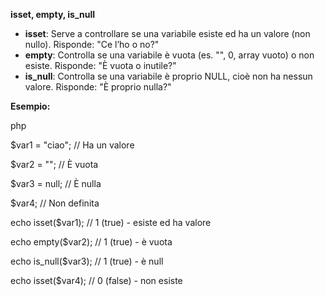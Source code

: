 **isset, empty, is_null**

- **isset**: Serve a controllare se una variabile esiste ed ha un valore (non nullo). Risponde: "Ce l’ho o no?"
- **empty**: Controlla se una variabile è vuota (es. "", 0, array vuoto) o non esiste. Risponde: "È vuota o inutile?"
- **is_null**: Controlla se una variabile è proprio NULL, cioè non ha nessun valore. Risponde: "È proprio nulla?"

**Esempio:**

php

$var1 = "ciao"; // Ha un valore

$var2 = ""; // È vuota

$var3 = null; // È nulla

$var4; // Non definita

echo isset($var1); // 1 (true) - esiste ed ha valore

echo empty($var2); // 1 (true) - è vuota

echo is_null($var3); // 1 (true) - è null

echo isset($var4); // 0 (false) - non esiste
